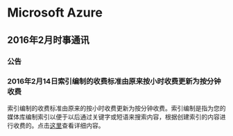 <properties
	pageTitle="历史公告 2016年2月 - Microsoft Azure"
    description="历史公告 2016年2月"
    services=""
    documentationCenter=""
    authors=""
    manager=""
    editor=""
    tags=""/>

# Microsoft Azure
## 2016年2月时事通讯

### 公告
### 2016年2月14日索引编制的收费标准由原来按小时收费更新为按分钟收费
索引编制的收费标准由原来的按小时收费更新为按分钟收费。索引编制是指为您的媒体库编制索引以便于以后通过关键字或短语来搜索内容，根据创建索引的内容进行收费的。点击[这里](/home/features/media-services/pricing/)查看详细内容。